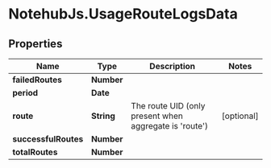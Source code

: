 # NotehubJs.UsageRouteLogsData

## Properties

| Name                 | Type       | Description                                                    | Notes      |
| -------------------- | ---------- | -------------------------------------------------------------- | ---------- |
| **failedRoutes**     | **Number** |                                                                |
| **period**           | **Date**   |                                                                |
| **route**            | **String** | The route UID (only present when aggregate is &#39;route&#39;) | [optional] |
| **successfulRoutes** | **Number** |                                                                |
| **totalRoutes**      | **Number** |                                                                |
